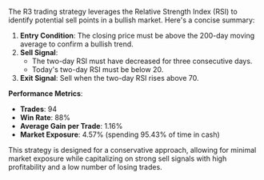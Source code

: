 The R3 trading strategy leverages the Relative Strength Index (RSI) to identify potential sell points in a bullish market. Here's a concise summary:

1. **Entry Condition**: The closing price must be above the 200-day moving average to confirm a bullish trend.
2. **Sell Signal**:
   - The two-day RSI must have decreased for three consecutive days.
   - Today's two-day RSI must be below 20.
3. **Exit Signal**: Sell when the two-day RSI rises above 70.

**Performance Metrics**:
- **Trades**: 94
- **Win Rate**: 88%
- **Average Gain per Trade**: 1.16%
- **Market Exposure**: 4.57% (spending 95.43% of time in cash)

This strategy is designed for a conservative approach, allowing for minimal market exposure while capitalizing on strong sell signals with high profitability and a low number of losing trades.
